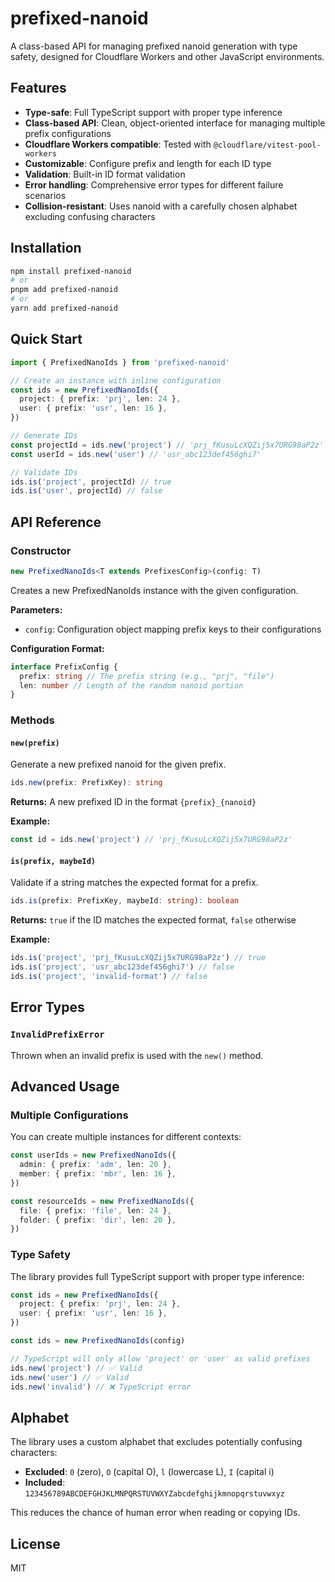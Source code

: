 # prefixed-nanoid

A class-based API for managing prefixed nanoid generation with type safety, designed for Cloudflare Workers and other JavaScript environments.

## Features

- **Type-safe**: Full TypeScript support with proper type inference
- **Class-based API**: Clean, object-oriented interface for managing multiple prefix configurations
- **Cloudflare Workers compatible**: Tested with `@cloudflare/vitest-pool-workers`
- **Customizable**: Configure prefix and length for each ID type
- **Validation**: Built-in ID format validation
- **Error handling**: Comprehensive error types for different failure scenarios
- **Collision-resistant**: Uses nanoid with a carefully chosen alphabet excluding confusing characters

## Installation

```bash
npm install prefixed-nanoid
# or
pnpm add prefixed-nanoid
# or
yarn add prefixed-nanoid
```

## Quick Start

```typescript
import { PrefixedNanoIds } from 'prefixed-nanoid'

// Create an instance with inline configuration
const ids = new PrefixedNanoIds({
  project: { prefix: 'prj', len: 24 },
  user: { prefix: 'usr', len: 16 },
})

// Generate IDs
const projectId = ids.new('project') // 'prj_fKusuLcXQZij5x7URG98aP2z'
const userId = ids.new('user') // 'usr_abc123def456ghi7'

// Validate IDs
ids.is('project', projectId) // true
ids.is('user', projectId) // false
```

## API Reference

### Constructor

```typescript
new PrefixedNanoIds<T extends PrefixesConfig>(config: T)
```

Creates a new PrefixedNanoIds instance with the given configuration.

**Parameters:**

- `config`: Configuration object mapping prefix keys to their configurations

**Configuration Format:**

```typescript
interface PrefixConfig {
  prefix: string // The prefix string (e.g., "prj", "file")
  len: number // Length of the random nanoid portion
}
```

### Methods

#### `new(prefix)`

Generate a new prefixed nanoid for the given prefix.

```typescript
ids.new(prefix: PrefixKey): string
```

**Returns:** A new prefixed ID in the format `{prefix}_{nanoid}`

**Example:**

```typescript
const id = ids.new('project') // 'prj_fKusuLcXQZij5x7URG98aP2z'
```

#### `is(prefix, maybeId)`

Validate if a string matches the expected format for a prefix.

```typescript
ids.is(prefix: PrefixKey, maybeId: string): boolean
```

**Returns:** `true` if the ID matches the expected format, `false` otherwise

**Example:**

```typescript
ids.is('project', 'prj_fKusuLcXQZij5x7URG98aP2z') // true
ids.is('project', 'usr_abc123def456ghi7') // false
ids.is('project', 'invalid-format') // false
```

## Error Types

### `InvalidPrefixError`

Thrown when an invalid prefix is used with the `new()` method.

## Advanced Usage

### Multiple Configurations

You can create multiple instances for different contexts:

```typescript
const userIds = new PrefixedNanoIds({
  admin: { prefix: 'adm', len: 20 },
  member: { prefix: 'mbr', len: 16 },
})

const resourceIds = new PrefixedNanoIds({
  file: { prefix: 'file', len: 24 },
  folder: { prefix: 'dir', len: 20 },
})
```

### Type Safety

The library provides full TypeScript support with proper type inference:

```typescript
const ids = new PrefixedNanoIds({
  project: { prefix: 'prj', len: 24 },
  user: { prefix: 'usr', len: 16 },
})

const ids = new PrefixedNanoIds(config)

// TypeScript will only allow 'project' or 'user' as valid prefixes
ids.new('project') // ✅ Valid
ids.new('user') // ✅ Valid
ids.new('invalid') // ❌ TypeScript error
```

## Alphabet

The library uses a custom alphabet that excludes potentially confusing characters:

- **Excluded**: `0` (zero), `O` (capital O), `l` (lowercase L), `I` (capital i)
- **Included**: `123456789ABCDEFGHJKLMNPQRSTUVWXYZabcdefghijkmnopqrstuvwxyz`

This reduces the chance of human error when reading or copying IDs.

## License

MIT
